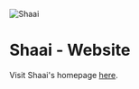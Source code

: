 ![Shaai](https://i.imgur.com/IG8meVD.png)
# Shaai - Website

Visit Shaai's homepage [here](https://shaaijs.tech).